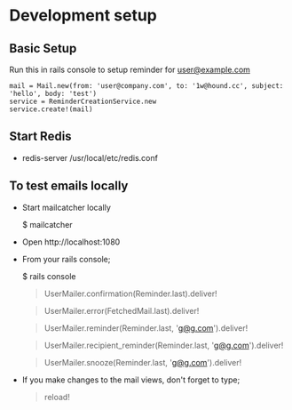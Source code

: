 # Development setup

## Basic Setup

Run this in rails console to setup reminder for user@example.com

    mail = Mail.new(from: 'user@company.com', to: '1w@hound.cc', subject: 'hello', body: 'test')
    service = ReminderCreationService.new
    service.create!(mail)

## Start Redis

* redis-server /usr/local/etc/redis.conf


## To test emails locally

* Start mailcatcher locally

   $ mailcatcher

* Open http://localhost:1080

* From your rails console;

   $ rails console

    > UserMailer.confirmation(Reminder.last).deliver!

    > UserMailer.error(FetchedMail.last).deliver!

    > UserMailer.reminder(Reminder.last, 'g@g.com').deliver!

    > UserMailer.recipient_reminder(Reminder.last, 'g@g.com').deliver!

    > UserMailer.snooze(Reminder.last, 'g@g.com').deliver!

* If you make changes to the mail views, don't forget to type;

    > reload!

